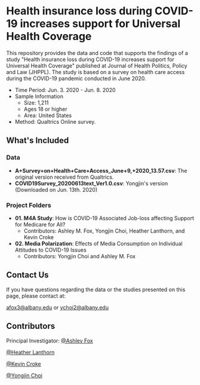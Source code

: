 # Health insurance loss during COVID-19 increases support for Universal Health Coverage

This repository provides the data and code that supports the findings of a study "Health insurance loss during COVID-19 increases support for Universal Health Coverage" published at Journal of Health Politics, Policy and Law (JHPPL). The study is based on a survey on health care access during the COVID-19 pandemic conducted in June 2020.

* Time Period: Jun. 3. 2020 - Jun. 8. 2020
* Sample Information
  * Size: 1,211
  * Ages 18 or higher
  * Area: United States
* Method: Qualtrics Online survey.


## What's Included

### Data

* **A+Survey+on+Health+Care+Access_June+9,+2020_13.57.csv**: The original version received from Qualtrics.
* **COVID19Survey_20200613text_Ver1.0.csv**: Yongjin's version (Downloaded on Jun. 13th. 2020)

### Project Folders

* **01. M4A Study**: How is COVID-19 Associated Job-loss affecting Support for Medicare for All?
	* Contributors: Ashley M. Fox, Yongjin Choi, Heather Lanthorn, and Kevin Croke
* **02. Media Polarization**: Effects of Media Consumption on Individual Attitudes to COVID-19 Issues
	* Contributors: Yongjin Choi and Ashley M. Fox


## Contact Us

If you have questions regarding the data or the studies presented on this page, please contact at:

[afox3@albany.edu](afox3@albany.edu) or [ychoi2@albany.edu](ychoi2@albany.edu)
	
## Contributors

Principal Investigator: [@Ashley Fox](https://twitter.com/ashfoxly)

[@Heather Lanthorn](https://twitter.com/hlanthorn)

[@Kevin Croke](https://twitter.com/jkcroke1)

[@Yongjin Choi](https://twitter.com/TheYongjinChoi)
